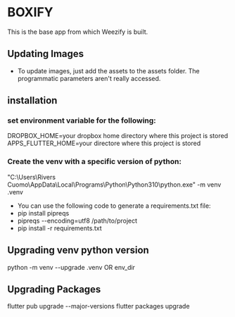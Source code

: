 # BOXIFY
This is the base app from which Weezify is built.

## Updating Images
- To update images, just add the assets to the assets folder. The programmatic parameters aren't really accessed.

## installation
### set environment variable for the following:
DROPBOX_HOME=your dropbox home directory where this project is stored
APPS_FLUTTER_HOME=your directore where this project is stored

### Create the venv with a specific version of python:

"C:\Users\Rivers Cuomo\AppData\Local\Programs\Python\Python310\python.exe" -m venv .venv

- You can use the following code to generate a requirements.txt file:
- pip install pipreqs
- pipreqs --encoding=utf8 /path/to/project
- pip install -r requirements.txt

## Upgrading venv python version
python -m venv --upgrade .venv    OR env_dir    

## Upgrading Packages
flutter pub upgrade --major-versions
flutter packages upgrade
